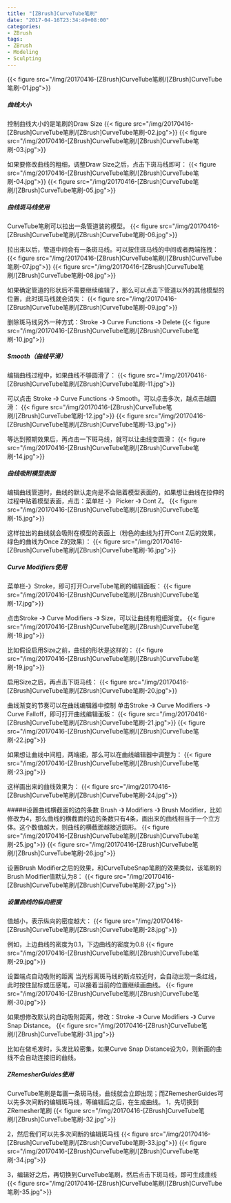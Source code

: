 ```yaml
---
title: "[ZBrush]CurveTube笔刷"
date: "2017-04-16T23:34:40+08:00"
categories:
- ZBrush
tags:
- ZBrush
- Modeling
- Sculpting
---
```


{{< figure src="/img/20170416-[ZBrush]CurveTube笔刷/[ZBrush]CurveTube笔刷-01.jpg">}}

##### 曲线大小
控制曲线大小的是笔刷的Draw Size
{{< figure src="/img/20170416-[ZBrush]CurveTube笔刷/[ZBrush]CurveTube笔刷-02.jpg">}}
{{< figure src="/img/20170416-[ZBrush]CurveTube笔刷/[ZBrush]CurveTube笔刷-03.jpg">}}


如果要修改曲线的粗细，调整Draw Size之后，点击下斑马线即可：
{{< figure src="/img/20170416-[ZBrush]CurveTube笔刷/[ZBrush]CurveTube笔刷-04.jpg">}}
{{< figure src="/img/20170416-[ZBrush]CurveTube笔刷/[ZBrush]CurveTube笔刷-05.jpg">}}

##### 曲线斑马线使用
CurveTube笔刷可以拉出一条管道装的模型。
{{< figure src="/img/20170416-[ZBrush]CurveTube笔刷/[ZBrush]CurveTube笔刷-06.jpg">}}

拉出来以后，管道中间会有一条斑马线。可以按住斑马线的中间或者两端拖拽：
{{< figure src="/img/20170416-[ZBrush]CurveTube笔刷/[ZBrush]CurveTube笔刷-07.jpg">}}
{{< figure src="/img/20170416-[ZBrush]CurveTube笔刷/[ZBrush]CurveTube笔刷-08.jpg">}}


如果确定管道的形状后不需要继续编辑了，那么可以点击下管道以外的其他模型的位置，此时斑马线就会消失：
{{< figure src="/img/20170416-[ZBrush]CurveTube笔刷/[ZBrush]CurveTube笔刷-09.jpg">}}

删除斑马线另外一种方式：Stroke -》 Curve Functions -》 Delete
{{< figure src="/img/20170416-[ZBrush]CurveTube笔刷/[ZBrush]CurveTube笔刷-10.jpg">}}

##### Smooth（曲线平滑）
编辑曲线过程中，如果曲线不够圆滑了：
{{< figure src="/img/20170416-[ZBrush]CurveTube笔刷/[ZBrush]CurveTube笔刷-11.jpg">}}

可以点击 Stroke -》 Curve Functions -》 Smooth。可以点击多次，越点击越圆滑：
{{< figure src="/img/20170416-[ZBrush]CurveTube笔刷/[ZBrush]CurveTube笔刷-12.jpg">}}
{{< figure src="/img/20170416-[ZBrush]CurveTube笔刷/[ZBrush]CurveTube笔刷-13.jpg">}}

等达到预期效果后，再点击一下斑马线，就可以让曲线变圆滑：
{{< figure src="/img/20170416-[ZBrush]CurveTube笔刷/[ZBrush]CurveTube笔刷-14.jpg">}}


##### 曲线吸附模型表面
编辑曲线管道时，曲线的默认走向是不会贴着模型表面的，如果想让曲线在拉伸的过程中贴着模型表面，点击：菜单栏 -》 Picker -》 Cont Z。
{{< figure src="/img/20170416-[ZBrush]CurveTube笔刷/[ZBrush]CurveTube笔刷-15.jpg">}}

这样拉出的曲线就会吸附在模型的表面上（粉色的曲线为打开Cont Z后的效果，绿色的曲线为Once Z的效果）：
{{< figure src="/img/20170416-[ZBrush]CurveTube笔刷/[ZBrush]CurveTube笔刷-16.jpg">}}

##### Curve Modifiers使用
菜单栏-》Stroke，即可打开CurveTube笔刷的编辑面板：
{{< figure src="/img/20170416-[ZBrush]CurveTube笔刷/[ZBrush]CurveTube笔刷-17.jpg">}}

点击Stroke -》 Curve Modifiers -》 Size，可以让曲线有粗细渐变。
{{< figure src="/img/20170416-[ZBrush]CurveTube笔刷/[ZBrush]CurveTube笔刷-18.jpg">}}

比如假设启用Size之前，曲线的形状是这样的：
{{< figure src="/img/20170416-[ZBrush]CurveTube笔刷/[ZBrush]CurveTube笔刷-19.jpg">}}

启用Size之后，再点击下斑马线：
{{< figure src="/img/20170416-[ZBrush]CurveTube笔刷/[ZBrush]CurveTube笔刷-20.jpg">}}


曲线渐变的节奏可以在曲线编辑器中控制
单击Stroke -》 Curve Modifiers -》 Curve Falloff，即可打开曲线编辑面板：
{{< figure src="/img/20170416-[ZBrush]CurveTube笔刷/[ZBrush]CurveTube笔刷-21.jpg">}}
{{< figure src="/img/20170416-[ZBrush]CurveTube笔刷/[ZBrush]CurveTube笔刷-22.jpg">}}


如果想让曲线中间粗，两端细，那么可以在曲线编辑器中调整为：
{{< figure src="/img/20170416-[ZBrush]CurveTube笔刷/[ZBrush]CurveTube笔刷-23.jpg">}}

这样画出来的曲线效果为：
{{< figure src="/img/20170416-[ZBrush]CurveTube笔刷/[ZBrush]CurveTube笔刷-24.jpg">}}

#####设置曲线横截面的边的条数
Brush -》 Modifiers -》 Brush Modifier，比如修改为4，那么曲线的横截面的边的条数只有4条，画出来的曲线相当于一个立方体。这个数值越大，则曲线的横截面越接近圆形。
{{< figure src="/img/20170416-[ZBrush]CurveTube笔刷/[ZBrush]CurveTube笔刷-25.jpg">}}
{{< figure src="/img/20170416-[ZBrush]CurveTube笔刷/[ZBrush]CurveTube笔刷-26.jpg">}}

设置Brush Modifier之后的效果，和CurveTubeSnap笔刷的效果类似，该笔刷的Brush Modifier值默认为8：
{{< figure src="/img/20170416-[ZBrush]CurveTube笔刷/[ZBrush]CurveTube笔刷-27.jpg">}}


##### 设置曲线的纵向密度
值越小，表示纵向的密度越大：
{{< figure src="/img/20170416-[ZBrush]CurveTube笔刷/[ZBrush]CurveTube笔刷-28.jpg">}}

例如，上边曲线的密度为0.1，下边曲线的密度为0.8
{{< figure src="/img/20170416-[ZBrush]CurveTube笔刷/[ZBrush]CurveTube笔刷-29.jpg">}}

设置端点自动吸附的距离
当光标离斑马线的断点较近时，会自动出现一条红线，此时按住鼠标或压感笔，可以接着当前的位置继续画曲线。
{{< figure src="/img/20170416-[ZBrush]CurveTube笔刷/[ZBrush]CurveTube笔刷-30.jpg">}}

如果想修改默认的自动吸附距离，修改：Stroke -》 Curve Modifiers -》 Curve Snap Distance。
{{< figure src="/img/20170416-[ZBrush]CurveTube笔刷/[ZBrush]CurveTube笔刷-31.jpg">}}

比如在做毛发时，头发比较密集，如果Curve Snap Distance设为0，则新画的曲线不会自动连接旧的曲线。

##### ZRemesherGuides使用
CurveTube笔刷是每画一条斑马线，曲线就会立即出现；而ZRemesherGuides可以先多次间断的编辑斑马线，等编辑后之后，在生成曲线。
1，先切换到ZRemesher笔刷
{{< figure src="/img/20170416-[ZBrush]CurveTube笔刷/[ZBrush]CurveTube笔刷-32.jpg">}}

2，然后我们可以先多次间断的编辑斑马线
{{< figure src="/img/20170416-[ZBrush]CurveTube笔刷/[ZBrush]CurveTube笔刷-33.jpg">}}
{{< figure src="/img/20170416-[ZBrush]CurveTube笔刷/[ZBrush]CurveTube笔刷-34.jpg">}}

3，编辑好之后，再切换到CurveTube笔刷，然后点击下斑马线，即可生成曲线
{{< figure src="/img/20170416-[ZBrush]CurveTube笔刷/[ZBrush]CurveTube笔刷-35.jpg">}}
